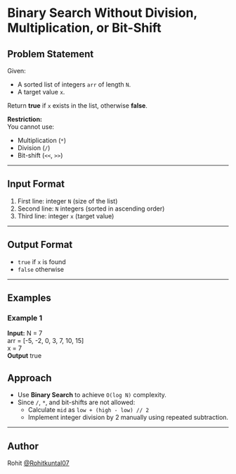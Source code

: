# Binary Search Without Division, Multiplication, or Bit-Shift

## Problem Statement
Given:
- A sorted list of integers `arr` of length `N`.
- A target value `x`.

Return **true** if `x` exists in the list, otherwise **false**.

**Restriction:**  
You cannot use:
- Multiplication (`*`)
- Division (`/`)
- Bit-shift (`<<`, `>>`)

---

## Input Format
1. First line: integer `N` (size of the list)
2. Second line: `N` integers (sorted in ascending order)
3. Third line: integer `x` (target value)

---

## Output Format
- `true` if `x` is found
- `false` otherwise

---

## Examples

### Example 1
**Input:**
N = 7<br>
arr = [-5, -2, 0, 3, 7, 10, 15] <br>
x = 7<br>
**Output**
true<br>

## Approach
- Use **Binary Search** to achieve `O(log N)` complexity.
- Since `/`, `*`, and bit-shifts are not allowed:
  - Calculate `mid` as `low + (high - low) // 2`  
  - Implement integer division by 2 manually using repeated subtraction.

---

## Author
Rohit [@Rohitkuntal07](https://github.com/Rohitkuntal07/)
